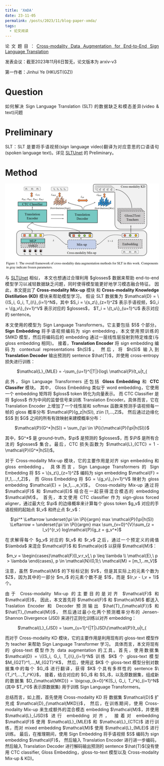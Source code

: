 ```yaml
---
title: 'XmDA'
date: 23-11-05
permalink: /posts/2023/11/blog-paper-xmda/
tags:
  - 论文阅读
---
```


<p style="text-align:justify; text-justify:inter-ideograph;"> 论文题目：<a href="https://arxiv.org/abs/2305.11096" target="_blank" title="XmDA">Cross-modality Data Augmentation for End-to-End Sign Language Translation</a></p>

<p style="text-align:justify; text-justify:inter-ideograph;">发表会议：截至2023年11月6日暂无，论文版本为 arxiv-v3</p>

第一作者：Jinhui Ye (HKUST(GZ))

Question
===

<p style="text-align:justify; text-justify:inter-ideograph;">如何解决 Sign Language Translation (SLT) 的数据缺乏和模态差异(video & text)问题</p>

Preliminary
===

<p style="text-align:justify; text-justify:inter-ideograph;">SLT：SLT 是要将手语视频(sign language video)翻译为对应意思的口语语句(spoken language text)。详见 <a href="https://cai-jianfeng.github.io/posts/2023/11/blog-paper-sltunet/" target="_blank">SLTUnet</a> 的 Preliminary。</p>

Method
===

![XmDA architecture](/images/paper_XmDA_architecture.png)

<p style="text-align:justify; text-justify:inter-ideograph;">与 <a href="https://cai-jianfeng.github.io/posts/2023/11/blog-paper-sltunet/" target="_blank">SLTUnet</a> 相似，
本文也想通过合理利用 $glosses$ 数据来帮助 end-to-end 模型学习以减轻数据缺乏问题，同时使得模型能更好地学习模态融合特征。
因此，本文提出了 <b>Cross-modality Mix-up</b> 模块 和 <b>Cross-modality Knowledge Distillation (KD)</b> 模块来帮助模型学习。
假设 SLT 数据集为 $\mathcal{D} = \{(S_i, G_i, T_i)\}_{i=1}^N$，其中 $S_i = \{s_z\}_{z=1}^Z$ 表示手语视频，$G_i = \{g_v\}_{v=1}^V$ 表示对应的 $glosses$，
$T_i = \{t_u\}_{u=1}^U$ 表示对应的 sentence。</p>

<p style="text-align:justify; text-justify:inter-ideograph;">本文使用的模型为 Sign Language Transformers。它主要包括 $5$ 个部分。
<b>Sign Embedding</b> 将手语视频编码为 sign embedding，本文使用预训练的 SMKD 模型，然后将编码后的 embedding 通过一层线性层投射到特定维度(与 gloss embedding 相同)。
接着，<b>Translation Encoder</b> 将 sign embedding 编码为 contextual representations $h(S)$。
然后，将 $h(S)$ 输入到 <b>Translation Decoder</b> 输出预测的 sentence $\hat{T}$，并使用 cross-entropy 损失进行训练：</p>

<center>$\mathcal{L}_{MLE} = -\sum_{u=1}^{|T|}{log\ \mathcal{P}(t_u|t_{<u},h(S))}$</center>

<p style="text-align:justify; text-justify:inter-ideograph;">此外，Sign Language Transformers 还包括 <b>Gloss Embedding</b> 和 <b>CTC Classifer</b> 模块。
其中， Gloss Embedding 类似于 word embedding，它使用一个 embedding 矩阵将 $gloss$ token 转化为向量表示。
而 CTC Classifier 是将 $gloss$ 作为中间的监督信号来训练 Translation Encoder。具体而言，它在 Translation Encoder 上增加了一个线性层和 softmax 函数来预测手语视频每一帧的 gloss 概率分布 $\mathcal{P}(g_z|h(S)), z\in [1,...,Z]$。
然后通过边缘化 $S$ 到 $G$ 之间的所有有效映射来建模概率分布：</p>

<center>$\mathcal{P}(G^*|h(S)) = \sum_{\pi \in \Pi}{\mathcal{P}(\pi|h(S))}$</center>

<p style="text-align:justify; text-justify:inter-ideograph;">其中，$G^*$ 是 ground-truth，$\pi$ 是预测的 $glosses$，而 $\Pi$ 是所有合法的 $glosses$ 集合。最后，CTC 损失函数为 $\mathcal{L}_{CTC} = 1 - \mathcal{P}(G^*|h(S))$。</p>

<p style="text-align:justify; text-justify:inter-ideograph;">对于 Cross-modality Mix-up 模块，它的主要作用是对齐 sign embedding 和 gloss embedding。
具体而言，Sign Language Transformers 的 Sign Embedding 将 $S = \{s_z\}_{z=1}^Z$ 编码为 sign embedding $\mathcal{F} = [f_1,...,f_Z]$，
而 Gloss Embedding 将 $G = \{g_v\}_{v=1}^V$ 映射为 gloss embedding $\mathcal{E} = [e_1,...,e_V]$。
Cross-modality Mix-up 通过将 $\mathcal{F}$ 和 $\mathcal{E}$ 结合在一起获得混合模态的 embedding $\mathcal{M}$。
首先，本文使用 CTC classifier 作为 sign-gloss forced aligner，通过最大化 $\pi$ 的边缘概率来计算每个 gloss token $g_v$ 对应的手语视频的起始点 $l_v$ 和终止点 $r_v$：</p>

<center>$\pi^* \Leftarrow \underset{\pi \in \Pi}{argm} max \mathcal{P}(\pi|h(S)) \Leftarrow = \underset{\pi \in \Pi}{argm} max \sum_{v=0}^{V}\sum_{z = l_v}^{r_v} log\mathcal{P}(g_z = g_v^*)$</center>

<p style="text-align:justify; text-justify:inter-ideograph;">在求解得每个 $g_v$ 对应的 $l_v$ 和 $r_v$ 之后，通过一个预定义的阈值 $\lambda$ 来混合 $\mathcal{F}$ 和 $\mathcal{e}$ 以获得 $\mathcal{M}$：</p>

<center>$m_v = \begin{cases}\mathcal{F}[l_v:r_v],\ p \leq \lambda \\ \mathcal{E},\ p > \lambda \end{cases}, p \in \mathcal{N}(0,1);\ \mathcal{M} = [m_1,..m_V]$</center>

<p style="text-align:justify; text-justify:inter-ideograph;">注意，虽然 $\mathcal{M}$ 的下标标记到 $V$，但是其实际上的元素个数为 $Z$，因为其中的一部分 $m_i$ 的元素个数不是 $1$，而是 $(r_v - l_v + 1)$ 个。</p>

<p style="text-align:justify; text-justify:inter-ideograph;">由于 Cross-modality Mix-up 的主要目的是对齐 $\mathcal{F}$ 和 $\mathcal{E}$，
因此，本文首先将 $\mathcal{F}$ 和 $\mathcal{M}$ 都送入 Traslation Encoder 和 Decoder 预测输出 $\hat{T}_{\mathcal{F}}$ 和 $\hat{T}_{\mathcal{M}}$，
然后通过最小化两个预测概率分布的 Jensen-Shannon Divergence (JSD) 来进行正则化训练以对齐 embedding：</p>

<center>$\mathcal{L}_{JSD} = \sum_{u=1}^{|T|}JSD\{\mathcal{P}(t_u|t_{<u},\mathcal{F}) || \mathcal{P}(t_u|t_{<u},\mathcal{M})\}$</center>

<p style="text-align:justify; text-justify:inter-ideograph;">而对于 Cross-modality KD 模块，它的主要作用是利用现有的 gloss-text 模型作为 teacher 来帮助 Sign Language Transformer 学习。
具体而言，本文将现有的 gloss-text 模型作为 data augmentation 的工具。首先，使用数据集 $\mathcal{D} = \{(S_i, G_i, T_i)\}_{i=1}^N$ 训练 $K$ 个 gloss-text 模型 $M_{G2T}^1,...,M_{G2T}^K$，
然后，使用这 $K$ 个 gloss-text 模型分别对数据集中的每个 $G_i$ 进行翻译，获得 $K$ 个具有多样性的 sentence $\{T_i^1,...,T_i^K\}$，
接着，结合对应的 $G_i$ 和 $S_i$，以及原数据集，组成新的数据集 $D_{\mathcal{MKD}} = \bigcup_{k=0}^K(S_i, G_i, T_i^k)_{i=1}^N$ (其中 $T_i^0$ 表示原数据集) 用于训练 Sign Language Transformers。</p>

<p style="text-align:justify; text-justify:inter-ideograph;">总结而言，如上图，首先使用 Cross-modality KD 将 数据集 $\mathcal{D}$ 扩充成 $\mathcal{D}_{\mathcal{MKD}}$，
然后，在训练期间，使用 Cross-modality Mix-up 来生成额外的混合模态 embedding $\mathcal{M}$，并使用 $\mathcal{L}_{JSD}$ 进行 embedding 对齐，
接着对 embedding $\mathcal{F}$ 使用 $\mathcal{L}_{MLE}$ 和 $\mathcal{L}_{CTC}$ 进行训练，而对 mixed embedding $\mathcal{M}$ 使用 $\mathcal{L}_{MLE}$ 进行训练。
最后，在推理期间，使用 Sign Embedding 将手语视频 $S$ 编码为 sign embedding $\mathcal{F}$，
然后输入 Translation Encoder 进行进一步编码，然后输入 Translation Decoder 进行解码输出预测的 sentence $\hat{T}$(没有使用 CTC classifier, Gloss Embedding，gloss-to-text 模型以及 Cross-modality Mix-up & KD)。</p>